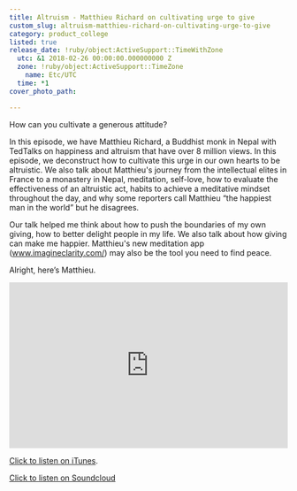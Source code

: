 ```yaml
---
title: Altruism - Matthieu Richard on cultivating urge to give
custom_slug: altruism-matthieu-richard-on-cultivating-urge-to-give
category: product_college
listed: true
release_date: !ruby/object:ActiveSupport::TimeWithZone
  utc: &1 2018-02-26 00:00:00.000000000 Z
  zone: !ruby/object:ActiveSupport::TimeZone
    name: Etc/UTC
  time: *1
cover_photo_path: 

---
```

How can you cultivate a generous attitude?

In this episode, we have Matthieu Richard, a Buddhist monk in Nepal with TedTalks on happiness and altruism that have over 8 million views. In this episode, we deconstruct how to cultivate this urge in our own hearts to be altruistic. We also talk about Matthieu's journey from the intellectual elites in France to a monastery in Nepal, meditation, self-love, how to evaluate the effectiveness of an altruistic act, habits to achieve a meditative mindset throughout the day, and why some reporters call Matthieu “the happiest man in the world” but he disagrees.

Our talk helped me think about how to push the boundaries of my own giving, how to better delight people in my life. We also talk about how giving can make me happier. Matthieu's new meditation app (www.imagineclarity.com/) may also be the tool you need to find peace.

Alright, here’s Matthieu.

<iframe width="100%" height="300" scrolling="no" frameborder="no" allow="autoplay" src="https://w.soundcloud.com/player/?url=https%3A//api.soundcloud.com/tracks/451543521&color=%23ff5500&auto_play=false&hide_related=false&show_comments=true&show_user=true&show_reposts=false&show_teaser=true&visual=true"></iframe>

[Click to listen on iTunes](https://itunes.apple.com/us/podcast/positivity-podcast-with-make-school/id1090239384?mt=2).

[Click to listen on Soundcloud](https://soundcloud.com/positivity-dan/altruism-matthieu-richard-on-cultivating-urge-to-give)